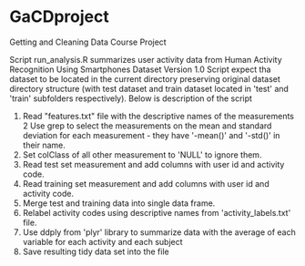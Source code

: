 GaCDproject
===========

Getting and Cleaning Data Course Project

Script run_analysis.R summarizes user activity data from Human Activity Recognition Using Smartphones Dataset Version 1.0
Script expect tha dataset to be located in the current directory preserving original dataset directory structure (with
test dataset and train dataset located in 'test' and 'train' subfolders respectively). Below is description of the script 
1. Read "features.txt" file with the descriptive names of the measurements
2  Use grep to select the measurements on the mean and standard deviation for each measurement - they have '-mean()' and 
   '-std()' in their name. 
3. Set colClass of all other measurement to 'NULL' to ignore them. 
4. Read test set measurement and add columns with user id and activity code.
5. Read training set measurement and add columns with user id and activity code.
6. Merge test and training data into single data frame. 
7. Relabel activity codes using descriptive names from 'activity_labels.txt' file. 
8. Use ddply from 'plyr' library to summarize data with the average of each variable for each activity and each subject
9. Save resulting tidy data set into the file 
